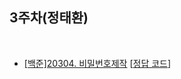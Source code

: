 ## 3주차(정태환)
</br>

* [[백준]20304. 비밀번호제작](https://www.acmicpc.net/problem/20304)  [[정답 코드](https://github.com/daejeon5-algostudy/AlgorithmStudy/blob/main/%EC%8A%A4%ED%84%B0%EB%94%94%EC%99%B8/3%EC%A3%BC%EC%B0%A8/%EC%A0%95%ED%83%9C%ED%99%98/Main_bj_G1_20304_%EB%B9%84%EB%B0%80%EB%B2%88%ED%98%B8%EC%A0%9C%EC%9E%91.java)]
